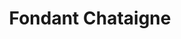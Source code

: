 ---
title: Fondant Chataigne
draft: false
layout: recettes
type: dessert
categories:
  - Gateau
regime:
  - sans-gluten
  - vegetarien
cuisson: Oui
temperature: Froid
plate: 100
quantite_desc: 24 parts par gastro (env. 9cmx8cm)
check: Oui
checkAlwaysOk: false
ingredients:
  epices:
    - quantite: 2
      title: Sel
      unit: c. à café
  lof:
    - quantite: 150
      title: Farine de riz gluant
      unit: grammes
    - quantite: 30
      title: Oeuf
      unit: unité
  sucres:
    - quantite: 1.5
      title: Sucre en poudre
      unit: Kg
    - quantite: 2.3
      title: Confiture de chataigne (sans sucre)
      unit: Kg
  frais:
    - title: Beurre doux
      quantite: 1
      unit: Kg
materiel:
  - Gastro 1/1 (Normaux)
  - Four
preparation: >-
  * Faire fondre le beurre.

  * Mélanger tout afin d'obtenir une pâte homogène.

  * Tapisser les gastro de papier sulfurisé et verser la pâte. 

  * Cuire dans un four préchauffé à 200°, une vingtaine de minutes.

  * Le gateau gonfle, se fissure, le sortir quand le coeur est encore tremblotant, et le laisser refroidir completement avant de faire les parts.


  (24 parts par gastro. )
prepAlt:
  - recetteAlt: -fondant-chataigne-vegan-et-sans-gluten_i1caicq2
publishDate: 2024-05-18 13:02:00+00:00
---